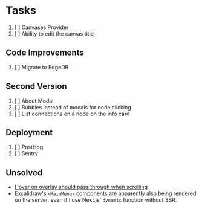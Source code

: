 # Tasks

1. [ ] Canvases Provider
1. [ ] Ability to edit the canvas title

## Code Improvements

1. [ ] Migrate to EdgeDB

## Second Version

1. [ ] About Modal
1. [ ] Bubbles instead of modals for node clicking
1. [ ] List connections on a node on the info card

## Deployment

1. [ ] PostHog
1. [ ] Sentry

## Unsolved

- [Hover on overlay should pass through when scrolling](https://stackoverflow.com/q/78556605/4756173)
- Excalidraw's `<MainMenu>` components are apparently also being rendered on the server, even if I use Next.js' `dynamic` function without SSR.
